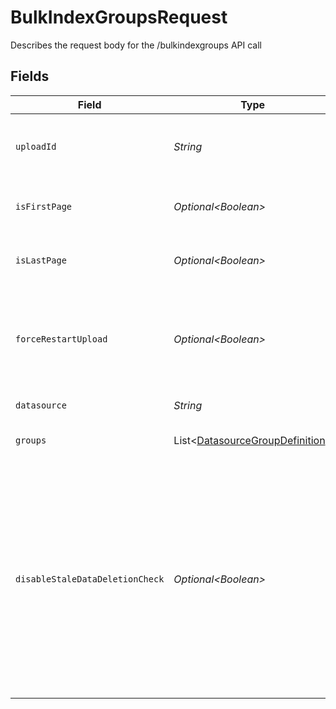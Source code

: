 # BulkIndexGroupsRequest

Describes the request body for the /bulkindexgroups API call


## Fields

| Field                                                                                                                                                                                                                                                | Type                                                                                                                                                                                                                                                 | Required                                                                                                                                                                                                                                             | Description                                                                                                                                                                                                                                          |
| ---------------------------------------------------------------------------------------------------------------------------------------------------------------------------------------------------------------------------------------------------- | ---------------------------------------------------------------------------------------------------------------------------------------------------------------------------------------------------------------------------------------------------- | ---------------------------------------------------------------------------------------------------------------------------------------------------------------------------------------------------------------------------------------------------- | ---------------------------------------------------------------------------------------------------------------------------------------------------------------------------------------------------------------------------------------------------- |
| `uploadId`                                                                                                                                                                                                                                           | *String*                                                                                                                                                                                                                                             | :heavy_check_mark:                                                                                                                                                                                                                                   | Unique id that must be used for this instance of datasource groups upload                                                                                                                                                                            |
| `isFirstPage`                                                                                                                                                                                                                                        | *Optional\<Boolean>*                                                                                                                                                                                                                                 | :heavy_minus_sign:                                                                                                                                                                                                                                   | true if this is the first page of the upload. Defaults to false                                                                                                                                                                                      |
| `isLastPage`                                                                                                                                                                                                                                         | *Optional\<Boolean>*                                                                                                                                                                                                                                 | :heavy_minus_sign:                                                                                                                                                                                                                                   | true if this is the last page of the upload. Defaults to false                                                                                                                                                                                       |
| `forceRestartUpload`                                                                                                                                                                                                                                 | *Optional\<Boolean>*                                                                                                                                                                                                                                 | :heavy_minus_sign:                                                                                                                                                                                                                                   | Flag to discard previous upload attempts and start from scratch. Must be specified with isFirstPage=true                                                                                                                                             |
| `datasource`                                                                                                                                                                                                                                         | *String*                                                                                                                                                                                                                                             | :heavy_check_mark:                                                                                                                                                                                                                                   | datasource of the groups                                                                                                                                                                                                                             |
| `groups`                                                                                                                                                                                                                                             | List\<[DatasourceGroupDefinition](../../models/components/DatasourceGroupDefinition.md)>                                                                                                                                                             | :heavy_check_mark:                                                                                                                                                                                                                                   | batch of groups for the datasource                                                                                                                                                                                                                   |
| `disableStaleDataDeletionCheck`                                                                                                                                                                                                                      | *Optional\<Boolean>*                                                                                                                                                                                                                                 | :heavy_minus_sign:                                                                                                                                                                                                                                   | True if older group data needs to be force deleted after the upload completes. Defaults to older data being deleted only if the percentage of data being deleted is less than a reasonable threshold. This must only be set when `isLastPage = true` |